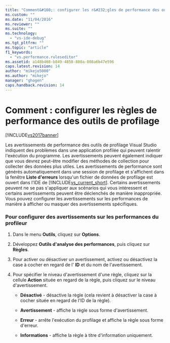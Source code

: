 ```yaml
---
title: "Comment&#160;: configurer les r&#232;gles de performance des outils de profilage | Microsoft Docs"
ms.custom: ""
ms.date: "11/04/2016"
ms.reviewer: ""
ms.suite: ""
ms.technology: 
  - "vs-ide-debug"
ms.tgt_pltfrm: ""
ms.topic: "article"
f1_keywords: 
  - "vs.performance.ruleseditor"
ms.assetid: a148b468-b849-4858-880a-808a6b47e596
caps.latest.revision: 14
author: "mikejo5000"
ms.author: "mikejo"
manager: "ghogen"
caps.handback.revision: 14
---
```

# Comment&#160;: configurer les r&#232;gles de performance des outils de profilage
[!INCLUDE[vs2017banner](../code-quality/includes/vs2017banner.md)]

Les avertissements de performance des outils de profilage Visual Studio indiquent des problèmes dans une application profilée qui peuvent ralentir l'exécution du programme.  Les avertissements peuvent également indiquer que vous devrez peut\-être modifier des méthodes de collection pour collecter des données plus utiles.  Les avertissements de performance sont générés automatiquement dans une session de profilage et s'affichent dans la fenêtre **Liste d'erreurs** lorsqu'un fichier de données de profilage est ouvert dans l'IDE de [!INCLUDE[vs_current_short](../code-quality/includes/vs_current_short_md.md)].  Certains avertissements peuvent ne se pas s'appliquer aux scénarios qui vous intéressent et certains avertissements peuvent être déclenchés de manière inappropriée.  Vous pouvez configurer les avertissements sur les performances de manière à afficher ou masquer des avertissements spécifiques.  
  
### Pour configurer des avertissements sur les performances du profileur  
  
1.  Dans le menu **Outils**, cliquez sur **Options**.  
  
2.  Développez **Outils d'analyse des performances**, puis cliquez sur **Règles**.  
  
3.  Pour activer ou désactiver un avertissement, activez ou désactivez la case à cocher en regard de l' **ID** et du nom de l'avertissement.  
  
4.  Pour spécifier le niveau d'avertissement d'une règle, cliquez sur la cellule **Action** située en regard de la règle, puis cliquez sur le niveau d'avertissement.  
  
    -   **Désactivé** \- désactive la règle \(cela revient à désactiver la case à cocher située en regard de l'ID de la règle\).  
  
    -   **Avertissement** \- affiche la règle sous forme d'avertissement.  
  
    -   **Erreur** \- arrête l'exécution du profilage et affiche la règle sous forme d'erreur.  
  
    -   **Informations** \- affiche la règle à titre d'information uniquement.